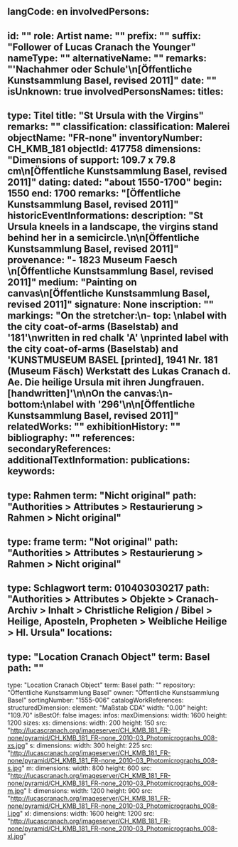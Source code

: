 langCode: en
involvedPersons: 
 - 
   id: ""
  role: Artist
  name: ""
  prefix: ""
  suffix: "Follower of Lucas Cranach the Younger"
  nameType: ""
  alternativeName: ""
  remarks: "'Nachahmer oder Schule'\n[Öffentliche Kunstsammlung Basel, revised 2011]"
  date: ""
  isUnknown: true
involvedPersonsNames: 
titles: 
 - 
   type: Titel
  title: "St Ursula with the Virgins"
  remarks: ""
classification: 
 classification: Malerei
objectName: "FR-none"
inventoryNumber: CH_KMB_181
objectId: 417758
dimensions: "Dimensions of support: 109.7 x 79.8 cm\n[Öffentliche Kunstsammlung Basel, revised 2011]"
dating: 
 dated: "about 1550-1700"
 begin: 1550
 end: 1700
 remarks: "[Öffentliche Kunstsammlung Basel, revised 2011]"
 historicEventInformations: 
description: "St Ursula kneels in a landscape, the virgins stand behind her in a semicircle.\n\n[Öffentliche Kunstsammlung Basel, revised 2011]"
provenance: "- 1823 Museum Faesch \n[Öffentliche Kunstsammlung Basel, revised 2011]"
medium: "Painting on canvas\n[Öffentliche Kunstsammlung Basel, revised 2011]"
signature: None
inscription: ""
markings: "On the stretcher:\n- top: \nlabel with the city coat-of-arms (Baselstab) and '181'\nwritten in red chalk 'A' \nprinted label with the city coat-of-arms (Baselstab) and 'KUNSTMUSEUM BASEL [printed], 1941 Nr. 181 (Museum Fäsch) Werkstatt des Lukas Cranach d. Ae. Die heilige Ursula mit ihren Jungfrauen. [handwritten]'\n\nOn the canvas:\n- bottom:\nlabel with '296'\n\n[Öffentliche Kunstsammlung Basel, revised 2011]"
relatedWorks: ""
exhibitionHistory: ""
bibliography: ""
references: 
secondaryReferences: 
additionalTextInformation: 
publications: 
keywords: 
 - 
   type: Rahmen
  term: "Nicht original"
  path: "Authorities > Attributes > Restaurierung > Rahmen > Nicht original"
 - 
   type: frame
  term: "Not original"
  path: "Authorities > Attributes > Restaurierung > Rahmen > Nicht original"
 - 
   type: Schlagwort
  term: 010403030217
  path: "Authorities > Attributes > Objekte > Cranach-Archiv > Inhalt > Christliche Religion / Bibel > Heilige, Aposteln, Propheten > Weibliche Heilige > Hl. Ursula"
locations: 
 - 
   type: "Location Cranach Object"
  term: Basel
  path: ""
 - 
   type: "Location Cranach Object"
  term: Basel
  path: ""
repository: "Öffentliche Kunstsammlung Basel"
owner: "Öffentliche Kunstsammlung Basel"
sortingNumber: "1555-006"
catalogWorkReferences: 
structuredDimension: 
 element: "Maßstab CDA"
 width: "0.00"
 height: "109.70"
isBestOf: false
images: 
 infos: 
  maxDimensions: 
   width: 1600
   height: 1200
 sizes: 
  xs: 
   dimensions: 
    width: 200
    height: 150
   src: "http://lucascranach.org/imageserver/CH_KMB_181_FR-none/pyramid/CH_KMB_181_FR-none_2010-03_Photomicrographs_008-xs.jpg"
  s: 
   dimensions: 
    width: 300
    height: 225
   src: "http://lucascranach.org/imageserver/CH_KMB_181_FR-none/pyramid/CH_KMB_181_FR-none_2010-03_Photomicrographs_008-s.jpg"
  m: 
   dimensions: 
    width: 800
    height: 600
   src: "http://lucascranach.org/imageserver/CH_KMB_181_FR-none/pyramid/CH_KMB_181_FR-none_2010-03_Photomicrographs_008-m.jpg"
  l: 
   dimensions: 
    width: 1200
    height: 900
   src: "http://lucascranach.org/imageserver/CH_KMB_181_FR-none/pyramid/CH_KMB_181_FR-none_2010-03_Photomicrographs_008-l.jpg"
  xl: 
   dimensions: 
    width: 1600
    height: 1200
   src: "http://lucascranach.org/imageserver/CH_KMB_181_FR-none/pyramid/CH_KMB_181_FR-none_2010-03_Photomicrographs_008-xl.jpg"